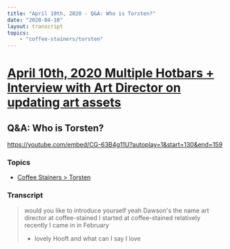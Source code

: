 ```yaml
---
title: "April 10th, 2020 - Q&A: Who is Torsten?"
date: "2020-04-10"
layout: transcript
topics: 
    - "coffee-stainers/torsten"
---
```

# [April 10th, 2020 Multiple Hotbars + Interview with Art Director on updating art assets](../2020-04-10.md)
## Q&A: Who is Torsten?
https://youtube.com/embed/CG-63B4g11U?autoplay=1&start=130&end=159
### Topics
* [Coffee Stainers > Torsten](../topics/coffee-stainers/torsten.md)

### Transcript

> would you like to introduce yourself
> yeah Dawson's the name art director at
> coffee-stained I started at
> coffee-stained relatively recently I
> came in in February
> - lovely Hooft and what can I say I love
